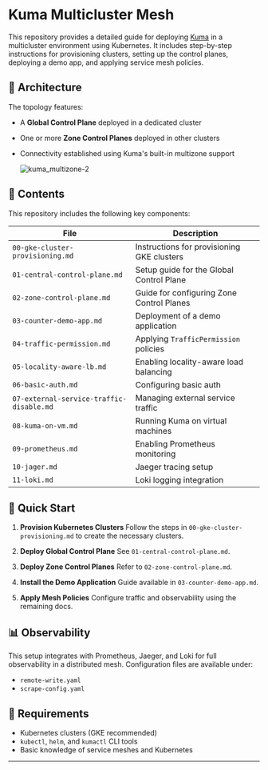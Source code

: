 # Kuma Multicluster Mesh

This repository provides a detailed guide for deploying [Kuma](https://kuma.io/) in a multicluster environment using Kubernetes. It includes step-by-step instructions for provisioning clusters, setting up the control planes, deploying a demo app, and applying service mesh policies.

## 📐 Architecture

The topology features:
- A **Global Control Plane** deployed in a dedicated cluster
- One or more **Zone Control Planes** deployed in other clusters
- Connectivity established using Kuma's built-in multizone support

  ![kuma_multizone-2](https://user-images.githubusercontent.com/11998279/195276898-21201217-4edf-4c7a-8527-0503634ba282.svg)

## 📘 Contents

This repository includes the following key components:

| File | Description |
|------|-------------|
| `00-gke-cluster-provisioning.md` | Instructions for provisioning GKE clusters |
| `01-central-control-plane.md` | Setup guide for the Global Control Plane |
| `02-zone-control-plane.md` | Guide for configuring Zone Control Planes |
| `03-counter-demo-app.md` | Deployment of a demo application |
| `04-traffic-permission.md` | Applying `TrafficPermission` policies |
| `05-locality-aware-lb.md` | Enabling locality-aware load balancing |
| `06-basic-auth.md` | Configuring basic auth |
| `07-external-service-traffic-disable.md` | Managing external service traffic |
| `08-kuma-on-vm.md` | Running Kuma on virtual machines |
| `09-prometheus.md` | Enabling Prometheus monitoring |
| `10-jager.md` | Jaeger tracing setup |
| `11-loki.md` | Loki logging integration |

## 🚀 Quick Start

1. **Provision Kubernetes Clusters**
   Follow the steps in `00-gke-cluster-provisioning.md` to create the necessary clusters.

2. **Deploy Global Control Plane**
   See `01-central-control-plane.md`.

3. **Deploy Zone Control Planes**
   Refer to `02-zone-control-plane.md`.

4. **Install the Demo Application**
   Guide available in `03-counter-demo-app.md`.

5. **Apply Mesh Policies**
   Configure traffic and observability using the remaining docs.

## 📊 Observability

This setup integrates with Prometheus, Jaeger, and Loki for full observability in a distributed mesh. Configuration files are available under:
- `remote-write.yaml`
- `scrape-config.yaml`

## 🧰 Requirements

- Kubernetes clusters (GKE recommended)
- `kubectl`, `helm`, and `kumactl` CLI tools
- Basic knowledge of service meshes and Kubernetes



---



